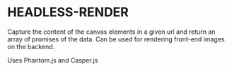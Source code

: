# HEADLESS-RENDER

Capture the content of the canvas elements in a given url and return an array of promises of the data. Can be used for rendering front-end images on the backend.

Uses Phantom.js and Casper.js